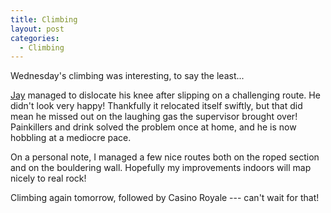 ```yaml
---
title: Climbing
layout: post
categories:
  - Climbing
---
```

Wednesday's climbing was interesting, to say the least...

[Jay](https://pictures.scholesmafia.co.uk/index.php/?profile=31) managed to dislocate his knee after slipping on a challenging route. He didn't look very happy! Thankfully it relocated itself swiftly, but that did mean he missed out on the laughing gas the supervisor brought over! Painkillers and drink solved the problem once at home, and he is now hobbling at a mediocre pace.

On a personal note, I managed a few nice routes both on the roped section and on the bouldering wall. Hopefully my improvements indoors will map nicely to real rock!

Climbing again tomorrow, followed by Casino Royale --- can't wait for that!